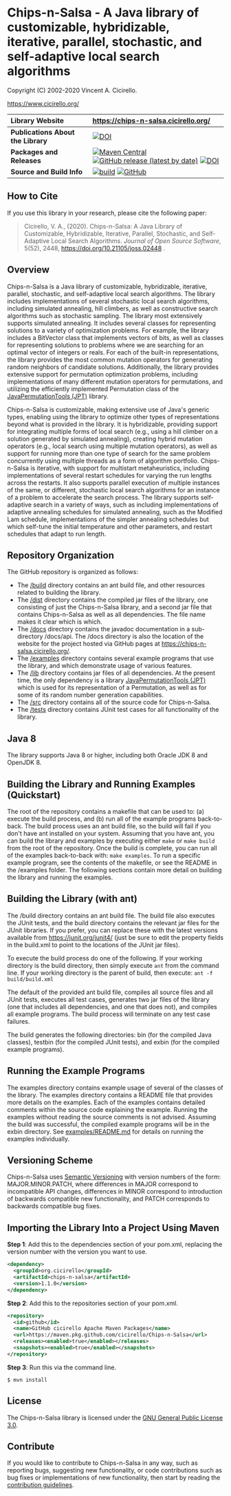 # Chips-n-Salsa - A Java library of customizable, hybridizable, iterative, parallel, stochastic, and self-adaptive local search algorithms

Copyright (C) 2002-2020 Vincent A. Cicirello.

https://www.cicirello.org/

| Library Website | https://chips-n-salsa.cicirello.org/ |
| :--- | :--- |
| __Publications About the Library__ | [![DOI](https://joss.theoj.org/papers/10.21105/joss.02448/status.svg)](https://doi.org/10.21105/joss.02448) |
| __Packages and Releases__ | [![Maven Central](https://img.shields.io/maven-central/v/org.cicirello/chips-n-salsa.svg?label=Maven%20Central)](https://search.maven.org/artifact/org.cicirello/chips-n-salsa) [![GitHub release (latest by date)](https://img.shields.io/github/v/release/cicirello/Chips-n-Salsa?logo=GitHub)](https://github.com/cicirello/Chips-n-Salsa/releases) [![DOI](https://zenodo.org/badge/273074441.svg)](https://zenodo.org/badge/latestdoi/273074441) |
| __Source and Build Info__ | [![build](https://github.com/cicirello/Chips-n-Salsa/workflows/build/badge.svg)](https://github.com/cicirello/Chips-n-Salsa/actions?query=workflow%3Abuild) [![GitHub](https://img.shields.io/github/license/cicirello/Chips-n-Salsa)](https://github.com/cicirello/Chips-n-Salsa/blob/master/LICENSE) |

## How to Cite

If you use this library in your research, please cite the following paper:

> Cicirello, V. A., (2020). Chips-n-Salsa: A Java Library of Customizable, Hybridizable, Iterative, Parallel, Stochastic, and Self-Adaptive Local Search Algorithms. *Journal of Open Source Software*, 5(52), 2448, https://doi.org/10.21105/joss.02448 .

## Overview

Chips-n-Salsa is a Java library of customizable, hybridizable, iterative, parallel, stochastic, and self-adaptive local search algorithms. The library includes implementations of several stochastic local search algorithms, including simulated annealing, hill climbers, as well as constructive search algorithms such as stochastic sampling. The library most extensively supports simulated annealing. It includes several classes for representing solutions to a variety of optimization problems. For example, the library includes a BitVector class that implements vectors of bits, as well as classes for representing solutions to problems where we are searching for an optimal vector of integers or reals. For each of the built-in representations, the library provides the most common mutation operators for generating random neighbors of candidate solutions. Additionally, the library provides extensive support for permutation optimization problems, including implementations of many different mutation operators for permutations, and utilizing the efficiently implemented Permutation class of the [JavaPermutationTools (JPT)](https://jpt.cicirello.org/) library.

Chips-n-Salsa is customizable, making extensive use of Java's generic types, enabling using the library to optimize other types of representations beyond what is provided in the library. It is hybridizable, providing support for integrating multiple forms of local search (e.g., using a hill climber on a solution generated by simulated annealing), creating hybrid mutation operators (e.g., local search using multiple mutation operators), as well as support for running more than one type of search for the same problem concurrently using multiple threads as a form of algorithm portfolio. Chips-n-Salsa is iterative, with support for multistart metaheuristics, including implementations of several restart schedules for varying the run lengths across the restarts. It also supports parallel execution of multiple instances of the same, or different, stochastic local search algorithms for an instance of a problem to accelerate the search process. The library supports self-adaptive search in a variety of ways, such as including implementations of adaptive annealing schedules for simulated annealing, such as the Modified Lam schedule, implementations of the simpler annealing schedules but which self-tune the initial temperature and other parameters, and restart schedules that adapt to run length.

## Repository Organization

The GitHub repository is organized as follows:
* The [/build](build) directory contains an ant build file, and other resources related to building the library.
* The [/dist](dist) directory contains the compiled jar files of the library, one consisting of just the Chips-n-Salsa library, and a second jar file that contains Chips-n-Salsa as well as all dependencies.  The file name makes it clear which is which.
* The [/docs](docs) directory contains the javadoc documentation in a sub-directory /docs/api. The /docs directory is also the location of the website for the project hosted via GitHub pages at https://chips-n-salsa.cicirello.org/.
* The [/examples](examples) directory contains several example programs that use the library, and which demonstrate usage of various features.
* The [/lib](lib) directory contains jar files of all dependencies.  At the present time, the only dependency is a library [JavaPermutationTools (JPT)](https://jpt.cicirello.org/) which is used for its representation of a Permutation, as well as for some of its random number generation capabilities.
* The [/src](src) directory contains all of the source code for Chips-n-Salsa.
* The [/tests](tests) directory contains JUnit test cases for all functionality of the library.

## Java 8

The library supports Java 8 or higher, including both Oracle JDK 8 and OpenJDK 8.

## Building the Library and Running Examples (Quickstart)

The root of the repository contains a makefile that can be used to: (a) execute the build process, and (b) run
all of the example programs back-to-back. The build process uses an ant build file, so the build will fail if
you don't have ant installed on your system.  Assuming that you have ant, you can build the library and examples
by executing either `make` or `make build` from the root of the repository.  Once the build is complete, you
can run all of the examples back-to-back with: `make examples`.  To run a specific example program, see the contents
of the makefile, or see the README in the /examples folder.  The following sections contain more detail on
building the library and running the examples.

## Building the Library (with ant)

The /build directory contains an ant build file.  The build file also executes the JUnit tests, and the build
directory contains the relevant jar files for the JUnit libraries. If you prefer, you can replace these
with the latest versions available from https://junit.org/junit4/ (just be sure to edit the property
fields in the build.xml to point to the locations of the JUnit jar files).

To execute the build process do one of the following. If your working directory is the build directory,
then simply execute `ant` from the command line. If your working directory is the parent of build,
then execute: `ant -f build/build.xml`

The default of the provided ant build file, compiles all source files and all JUnit tests, executes all
test cases, generates two jar files of the library (one that includes all dependencies, and one that
does not), and compiles all example programs. The build process will terminate on any test case failures.

The build generates the following directories: bin (for the compiled Java classes), testbin (for the
compiled JUnit tests), and exbin (for the compiled example programs).

## Running the Example Programs

The examples directory contains example usage of several of the classes of the library. The examples directory
contains a README file that provides more details on the examples. Each of the examples contains detailed
comments within the source code explaining the example. Running the examples without reading the
source comments is not advised.  Assuming the build was successful, the compiled example programs
will be in the exbin directory.  See [examples/README.md](examples/README.md) for details on running the examples individually.

## Versioning Scheme

Chips-n-Salsa uses [Semantic Versioning](https://semver.org/) with version numbers of the form: MAJOR.MINOR.PATCH,
where differences in MAJOR correspond to incompatible API changes, differences in MINOR correspond to introduction
of backwards compatible new functionality, and PATCH corresponds to backwards compatible bug fixes. 

## Importing the Library Into a Project Using Maven

__Step 1__: Add this to the dependencies section of your pom.xml, replacing the version number with the version you want to use.

```XML
<dependency>
  <groupId>org.cicirello</groupId>
  <artifactId>chips-n-salsa</artifactId>
  <version>1.1.0</version>
</dependency>
```

__Step 2__: Add this to the repositories section of your pom.xml.

```XML
<repository>
  <id>github</id>
  <name>GitHub cicirello Apache Maven Packages</name>
  <url>https://maven.pkg.github.com/cicirello/Chips-n-Salsa</url>
  <releases><enabled>true</enabled></releases>
  <snapshots><enabled>true</enabled></snapshots>
</repository>
```

__Step 3__: Run this via the command line.

```
$ mvn install
```

## License

The Chips-n-Salsa library is licensed under the [GNU General Public License 3.0](https://www.gnu.org/licenses/gpl-3.0.en.html).

## Contribute

If you would like to contribute to Chips-n-Salsa in any way, such as reporting bugs, suggesting new functionality, or code contributions such as bug fixes or implementations of new functionality, then start by reading the [contribution guidelines](CONTRIBUTING.md).
